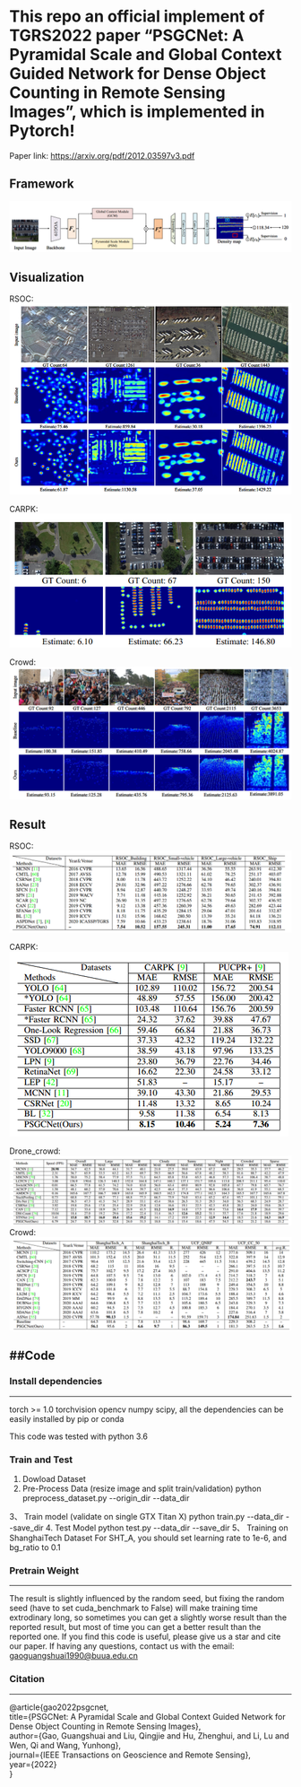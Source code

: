  # This repo an official implement of TGRS2022 paper “PSGCNet: A Pyramidal Scale and Global Context Guided Network for Dense Object Counting in Remote Sensing Images”, which is implemented in Pytorch!
 
Paper link: https://arxiv.org/pdf/2012.03597v3.pdf

 Framework
 -------------------
![](https://github.com/gaoguangshuai/PSGCNet/blob/main/framework.png)

Visualization
---------------------
RSOC:
![](https://github.com/gaoguangshuai/PSGCNet/blob/main/visualization_RSOC.png)

CARPK:
![](https://github.com/gaoguangshuai/PSGCNet/blob/main/visualization_CARPK.png)

Crowd:
![](https://github.com/gaoguangshuai/PSGCNet/blob/main/visualization_Crowd.png)

Result
-----------------------
RSOC:
![](https://github.com/gaoguangshuai/PSGCNet/blob/main/result_RSOC.png)

CARPK:
![](https://github.com/gaoguangshuai/PSGCNet/blob/main/result_CARPK.png)

Drone_crowd:
![](https://github.com/gaoguangshuai/PSGCNet/blob/main/result_Drone.png)
Crowd:
![](https://github.com/gaoguangshuai/PSGCNet/blob/main/result_Crowd.png)

##Code
-----------------------
### Install dependencies
-----------------------

torch >= 1.0 torchvision opencv numpy scipy, all the dependencies can be easily installed by pip or conda

This code was tested with python 3.6

### Train and Test
1. Dowload Dataset
2. Pre-Process Data (resize image and split train/validation)
python preprocess_dataset.py --origin_dir <directory of original data> --data_dir <directory of processed data>

3、 Train model (validate on single GTX Titan X)
python train.py --data_dir <directory of processed data> --save_dir <directory of log and model>
4. Test Model
python test.py --data_dir <directory of processed data> --save_dir <directory of log and model>
5、 Training on ShanghaiTech Dataset
For SHT_A, you should set learning rate to 1e-6, and bg_ratio to 0.1


 
### Pretrain Weight
----------------------

 
 
 
 
 
 
 
 
 
 
The result is slightly influenced by the random seed, but fixing the random seed (have to set cuda_benchmark to False) will make training time extrodinary long, so sometimes you can get a slightly worse result than the reported result, but most of time you can get a better result than the reported one. If you find this code is useful, please give us a star and cite our paper. If having any questions, contact us with the email: gaoguangshuai1990@buua.edu.cn

### Citation
-------------------
@article{gao2022psgcnet,  
  title={PSGCNet: A Pyramidal Scale and Global Context Guided Network for Dense Object Counting in Remote Sensing Images},  
  author={Gao, Guangshuai and Liu, Qingjie and Hu, Zhenghui, and Li, Lu and Wen, Qi and Wang, Yunhong},  
  journal={IEEE Transactions on Geoscience and Remote Sensing},  
  year={2022}  
}


 
 

 
 
 


